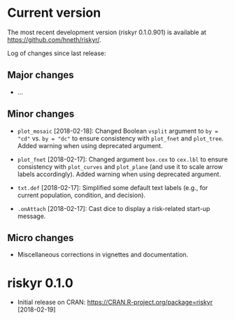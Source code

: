 
# Current version

The most recent development version (riskyr 0.1.0.901) is available at <https://github.com/hneth/riskyr/>. 

Log of changes since last release: 

## Major changes

- ...

## Minor changes

- `plot_mosaic` [2018-02-18]: 
Changed Boolean `vsplit` argument to `by = "cd"` vs. `by = "dc"` to ensure consistency with `plot_fnet` and `plot_tree`. Added warning when using deprecated argument. 

- `plot_fnet` [2018-02-17]: 
Changed argument `box.cex` to `cex.lbl` to ensure consistency with `plot_curves` and `plot_plane` (and use it to scale arrow labels accordingly). Added warning when using deprecated argument.

- `txt.def` [2018-02-17]: 
Simplified some default text labels (e.g., for current population, condition, and decision). 

- `.onAttach` [2018-02-17]: 
Cast dice to display a risk-related start-up message.


## Micro changes

- Miscellaneous corrections in vignettes and documentation. 


# riskyr 0.1.0

- Initial release on CRAN: <https://CRAN.R-project.org/package=riskyr> [2018-02-19] 

